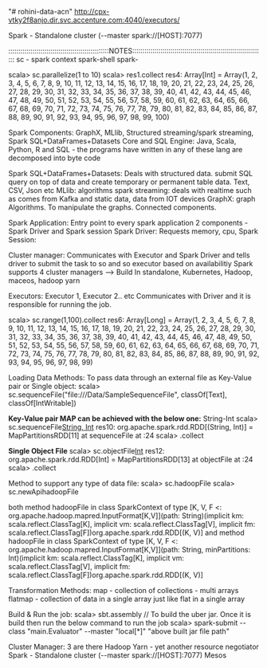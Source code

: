"# rohini-data-acn" 
http://cpx-vtky2f8anjo.dir.svc.accenture.com:4040/executors/

Spark - Standalone cluster (--master spark://[HOST]:7077)

::::::::::::::::::::::::::::::::::::::::::::::::::NOTES::::::::::::::::::::::::::::::::::::::::::::::::::::::::::::::::::
sc - spark context
spark-shell
spark-

scala> sc.parallelize(1 to 10)
scala> res1.collect
res4: Array[Int] = Array(1, 2, 3, 4, 5, 6, 7, 8, 9, 10, 11, 12, 13, 14, 15, 16, 17, 18, 19, 20, 21, 22, 23, 24, 25, 26, 27, 28, 29, 30, 31, 32, 33, 34, 35, 36, 37, 38, 39, 40, 41, 42, 43, 44, 45, 46, 47, 48, 49, 50, 51, 52, 53, 54, 55, 56, 57, 58, 59, 60, 61, 62, 63, 64, 65, 66, 67, 68, 69, 70, 71, 72, 73, 74, 75, 76, 77, 78, 79, 80, 81, 82, 83, 84, 85, 86, 87, 88, 89, 90, 91, 92, 93, 94, 95, 96, 97, 98, 99, 100)

Spark Components: GraphX, MLlib, Structured streaming/spark streaming, Spark SQL+DataFrames+Datasets
Core and SQL Engine: Java, Scala, Python, R and SQL - the programs have written in any of these lang are decomposed into byte code

Spark SQL+DataFrames+Datasets: Deals with structured data. submit SQL query on top of data and create temporary or permanent table data. Text, CSV, Json etc
MLlib: algorithms
spark streaming: deals with realtime such as comes from Kafka and static data, data from IOT devices
GraphX: graph Algorithms. To manipulate the graphs. Connected components.

Spark Application: Entry point to every spark application 2 components - Spark Driver and Spark session
Spark Driver: Requests memory, cpu, 
Spark Session:

Cluster manager: Communicates with Executor and Spark Driver and tells driver to submit the task to so and so executor based on availabilitiy
Spark supports 4 cluster managers --> Build In standalone, Kubernetes, Hadoop, maceos, hadoop yarn

Executors: Executor 1, Executor 2.. etc Communicates with Driver and it is responsible for running the job.


scala> sc.range(1,100).collect
res6: Array[Long] = Array(1, 2, 3, 4, 5, 6, 7, 8, 9, 10, 11, 12, 13, 14, 15, 16, 17, 18, 19, 20, 21, 22, 23, 24, 25, 26, 27, 28, 29, 30, 31, 32, 33, 34, 35, 36, 37, 38, 39, 40, 41, 42, 43, 44, 45, 46, 47, 48, 49, 50, 51, 52, 53, 54, 55, 56, 57, 58, 59, 60, 61, 62, 63, 64, 65, 66, 67, 68, 69, 70, 71, 72, 73, 74, 75, 76, 77, 78, 79, 80, 81, 82, 83, 84, 85, 86, 87, 88, 89, 90, 91, 92, 93, 94, 95, 96, 97, 98, 99)

Loading Data Methods:
To pass data through an external file as Key-Value pair or Single object:
scala> sc.sequenceFile("file:///Data/SampleSequenceFile", classOf[Text], classOf[IntWritable])

****Key-Value pair MAP can be achieved with the below one:**** 
String-Int 
scala> sc.sequenceFile[String, Int]("file:///Data/SampleSequenceFile")
res10: org.apache.spark.rdd.RDD[(String, Int)] = MapPartitionsRDD[11] at sequenceFile at <console>:24
scala> .collect

**Single Object File**
scala> sc.objectFile[Int]("file:///Data/SampleObjectFile")
res12: org.apache.spark.rdd.RDD[Int] = MapPartitionsRDD[13] at objectFile at <console>:24
scala> .collect

Method to support any type of data file:
scala> sc.hadoopFile
scala> sc.newApihadoopFile

both method hadoopFile in class SparkContext of type [K, V, F <: org.apache.hadoop.mapred.InputFormat[K,V]](path: String)(implicit km: scala.reflect.ClassTag[K], implicit vm: scala.reflect.ClassTag[V], implicit fm: scala.reflect.ClassTag[F])org.apache.spark.rdd.RDD[(K, V)]
and  method hadoopFile in class SparkContext of type [K, V, F <: org.apache.hadoop.mapred.InputFormat[K,V]](path: String, minPartitions: Int)(implicit km: scala.reflect.ClassTag[K], implicit vm: scala.reflect.ClassTag[V], implicit fm: scala.reflect.ClassTag[F])org.apache.spark.rdd.RDD[(K, V)]

Transformation Methods:
map - collection of collections - multi arrays
flatmap - collection of data in a single array just like flat in a single array

Build & Run the job:
scala> sbt.assembly
// To build the uber jar. Once it is build then run the below command to run the job
scala> spark-submit --class "main.Evaluator" --master "local[*]" "above built jar file path"

Cluster Manager: 3 are there
Hadoop Yarn - yet another resource negotiator
Spark - Standalone cluster (--master spark://[HOST]:7077)
Mesos 







